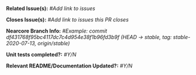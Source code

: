 
**Related Issue(s):** _#Add link to issues_

**Closes Issue(s):** _#Add link to issues this PR closes_

**Nearcore Branch Info:** _#Example: commit df431768f95bc4117dc7c4d954e38f1b96fd3b9f (HEAD -> stable, tag: stable-2020-07-13, origin/stable)_

**Unit tests completed?:** _#Y/N_

**Relevant README/Documentation Updated?:** _#Y/N_

